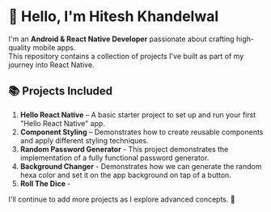 # 👋 Hello, I'm Hitesh Khandelwal

I'm an **Android & React Native Developer** passionate about crafting high-quality mobile apps.  
This repository contains a collection of projects I've built as part of my journey into React Native.

## 📚 Projects Included

1. **Hello React Native** – A basic starter project to set up and run your first "Hello React Native" app.
2. **Component Styling** – Demonstrates how to create reusable components and apply different styling techniques.
3. **Random Password Generator** - This project demonstrates the implementation of a fully functional password generator.
4. **Background Changer** - Demonstrates how we can generate the random hexa color and set it on the app background on tap of a button.
5. **Roll The Dice** - 

I'll continue to add more projects as I explore advanced concepts. 🚀
